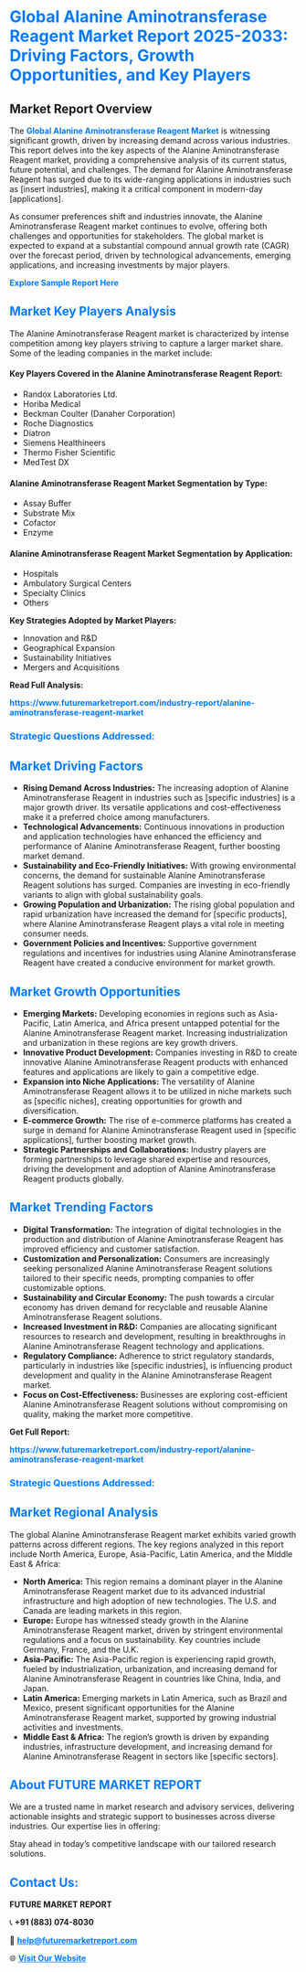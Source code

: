 <h1 style="color: #007BFF;">Global Alanine Aminotransferase Reagent Market Report 2025-2033: Driving Factors, Growth Opportunities, and Key Players</h1>

<section id="overview">
<h2>Market Report Overview</h2>
<p>The <a href="https://www.futuremarketreport.com/industry-report/alanine-aminotransferase-reagent-market" style="color: #007BFF; text-decoration: none;"><strong>Global Alanine Aminotransferase Reagent Market</strong></a> is witnessing significant growth, driven by increasing demand across various industries. This report delves into the key aspects of the Alanine Aminotransferase Reagent market, providing a comprehensive analysis of its current status, future potential, and challenges. The demand for Alanine Aminotransferase Reagent has surged due to its wide-ranging applications in industries such as [insert industries], making it a critical component in modern-day [applications].</p>
<p>As consumer preferences shift and industries innovate, the Alanine Aminotransferase Reagent market continues to evolve, offering both challenges and opportunities for stakeholders. The global market is expected to expand at a substantial compound annual growth rate (CAGR) over the forecast period, driven by technological advancements, emerging applications, and increasing investments by major players.</p>
</section>

<section id="overview">
<p><a href="https://www.futuremarketreport.com/request-sample/reportId=79817" style="color: #007BFF; text-decoration: none;"><strong>Explore Sample Report Here</strong></a></p>
</section>

<section id="key-players">
<h2 style="color: #007BFF;">Market Key Players Analysis</h2>
<p>The Alanine Aminotransferase Reagent market is characterized by intense competition among key players striving to capture a larger market share. Some of the leading companies in the market include:</p>
<h4>Key Players Covered in the Alanine Aminotransferase Reagent Report:</h4>
<ul><li>Randox Laboratories Ltd.</li><li>Horiba Medical</li><li>Beckman Coulter (Danaher Corporation)</li><li>Roche Diagnostics</li><li>Diatron</li><li>Siemens Healthineers</li><li>Thermo Fisher Scientific</li><li>MedTest DX</li></ul>
<h4>Alanine Aminotransferase Reagent Market Segmentation by Type:</h4>
<ul><li>Assay Buffer</li><li>Substrate Mix</li><li>Cofactor</li><li>Enzyme</li></ul>

<h4>Alanine Aminotransferase Reagent Market Segmentation by Application:</h4>
<ul><li>Hospitals</li><li>Ambulatory Surgical Centers</li><li>Specialty Clinics</li><li>Others</li></ul>
<p><strong>Key Strategies Adopted by Market Players:</strong></p>
<ul>
<li>Innovation and R&D</li>
<li>Geographical Expansion</li>
<li>Sustainability Initiatives</li>
<li>Mergers and Acquisitions</li>
</ul>
</section>

<section>
<p><strong>Read Full Analysis: </strong></p><a href="https://www.futuremarketreport.com/industry-report/alanine-aminotransferase-reagent-market" style="color: #007BFF; text-decoration: none;"><strong>https://www.futuremarketreport.com/industry-report/alanine-aminotransferase-reagent-market</strong></a>
<h3 style="color: #007BFF;">Strategic Questions Addressed:</h3>
</section>

<section id="driving-factors">
<h2 style="color: #007BFF;">Market Driving Factors</h2>
<ul>
<li><strong>Rising Demand Across Industries:</strong> The increasing adoption of Alanine Aminotransferase Reagent in industries such as [specific industries] is a major growth driver. Its versatile applications and cost-effectiveness make it a preferred choice among manufacturers.</li>
<li><strong>Technological Advancements:</strong> Continuous innovations in production and application technologies have enhanced the efficiency and performance of Alanine Aminotransferase Reagent, further boosting market demand.</li>
<li><strong>Sustainability and Eco-Friendly Initiatives:</strong> With growing environmental concerns, the demand for sustainable Alanine Aminotransferase Reagent solutions has surged. Companies are investing in eco-friendly variants to align with global sustainability goals.</li>
<li><strong>Growing Population and Urbanization:</strong> The rising global population and rapid urbanization have increased the demand for [specific products], where Alanine Aminotransferase Reagent plays a vital role in meeting consumer needs.</li>
<li><strong>Government Policies and Incentives:</strong> Supportive government regulations and incentives for industries using Alanine Aminotransferase Reagent have created a conducive environment for market growth.</li>
</ul>
</section>

<section id="growth-opportunities">
<h2 style="color: #007BFF;">Market Growth Opportunities</h2>
<ul>
<li><strong>Emerging Markets:</strong> Developing economies in regions such as Asia-Pacific, Latin America, and Africa present untapped potential for the Alanine Aminotransferase Reagent market. Increasing industrialization and urbanization in these regions are key growth drivers.</li>
<li><strong>Innovative Product Development:</strong> Companies investing in R&D to create innovative Alanine Aminotransferase Reagent products with enhanced features and applications are likely to gain a competitive edge.</li>
<li><strong>Expansion into Niche Applications:</strong> The versatility of Alanine Aminotransferase Reagent allows it to be utilized in niche markets such as [specific niches], creating opportunities for growth and diversification.</li>
<li><strong>E-commerce Growth:</strong> The rise of e-commerce platforms has created a surge in demand for Alanine Aminotransferase Reagent used in [specific applications], further boosting market growth.</li>
<li><strong>Strategic Partnerships and Collaborations:</strong> Industry players are forming partnerships to leverage shared expertise and resources, driving the development and adoption of Alanine Aminotransferase Reagent products globally.</li>
</ul>
</section>

<section id="trending-factors">
<h2 style="color: #007BFF;">Market Trending Factors</h2>
<ul>
<li><strong>Digital Transformation:</strong> The integration of digital technologies in the production and distribution of Alanine Aminotransferase Reagent has improved efficiency and customer satisfaction.</li>
<li><strong>Customization and Personalization:</strong> Consumers are increasingly seeking personalized Alanine Aminotransferase Reagent solutions tailored to their specific needs, prompting companies to offer customizable options.</li>
<li><strong>Sustainability and Circular Economy:</strong> The push towards a circular economy has driven demand for recyclable and reusable Alanine Aminotransferase Reagent solutions.</li>
<li><strong>Increased Investment in R&D:</strong> Companies are allocating significant resources to research and development, resulting in breakthroughs in Alanine Aminotransferase Reagent technology and applications.</li>
<li><strong>Regulatory Compliance:</strong> Adherence to strict regulatory standards, particularly in industries like [specific industries], is influencing product development and quality in the Alanine Aminotransferase Reagent market.</li>
<li><strong>Focus on Cost-Effectiveness:</strong> Businesses are exploring cost-efficient Alanine Aminotransferase Reagent solutions without compromising on quality, making the market more competitive.</li>
</ul>
</section>

<section>
<p><strong>Get Full Report: </strong></p><a href="https://www.futuremarketreport.com/industry-report/alanine-aminotransferase-reagent-market" style="color: #007BFF; text-decoration: none;"><strong>https://www.futuremarketreport.com/industry-report/alanine-aminotransferase-reagent-market</strong></a>
<h3 style="color: #007BFF;">Strategic Questions Addressed:</h3>
</section>


<section id="regional-analysis">
<h2 style="color: #007BFF;">Market Regional Analysis</h2>
<p>The global Alanine Aminotransferase Reagent market exhibits varied growth patterns across different regions. The key regions analyzed in this report include North America, Europe, Asia-Pacific, Latin America, and the Middle East & Africa:</p>
<ul>
<li><strong>North America:</strong> This region remains a dominant player in the Alanine Aminotransferase Reagent market due to its advanced industrial infrastructure and high adoption of new technologies. The U.S. and Canada are leading markets in this region.</li>
<li><strong>Europe:</strong> Europe has witnessed steady growth in the Alanine Aminotransferase Reagent market, driven by stringent environmental regulations and a focus on sustainability. Key countries include Germany, France, and the U.K.</li>
<li><strong>Asia-Pacific:</strong> The Asia-Pacific region is experiencing rapid growth, fueled by industrialization, urbanization, and increasing demand for Alanine Aminotransferase Reagent in countries like China, India, and Japan.</li>
<li><strong>Latin America:</strong> Emerging markets in Latin America, such as Brazil and Mexico, present significant opportunities for the Alanine Aminotransferase Reagent market, supported by growing industrial activities and investments.</li>
<li><strong>Middle East & Africa:</strong> The region’s growth is driven by expanding industries, infrastructure development, and increasing demand for Alanine Aminotransferase Reagent in sectors like [specific sectors].</li>
</ul>
</section>

<footer>
<h2 style="color: #007BFF;">About FUTURE MARKET REPORT</h2>
<p>We are a trusted name in market research and advisory services, delivering actionable insights and strategic support to businesses across diverse industries. Our expertise lies in offering:</p>

<p>Stay ahead in today’s competitive landscape with our tailored research solutions.</p>

<h2 style="color: #007BFF;">Contact Us:</h2>
<p><strong>FUTURE MARKET REPORT</strong></p>
<p>📞 <strong>+91 (883) 074-8030</strong></p>
<p>📧 <strong><a href="mailto:help@futuremarketreport.com" style="color: #007BFF;">help@futuremarketreport.com</a></strong></p>
<p>🌐 <strong><a href="https://www.futuremarketreport.com/" style="color: #007BFF;">Visit Our Website</a></strong></p>
</footer>